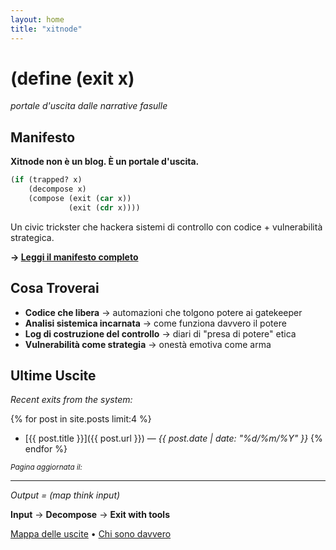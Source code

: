 ```yaml
---
layout: home
title: "xitnode"
---
```


# (define (exit x)

*portale d'uscita dalle narrative fasulle*

## Manifesto

**Xitnode non è un blog. È un portale d'uscita.**

```lisp
(if (trapped? x)
    (decompose x)
    (compose (exit (car x)) 
             (exit (cdr x))))
```

Un civic trickster che hackera sistemi di controllo con codice + vulnerabilità strategica.

**→ [Leggi il manifesto completo](/2024/01/01/manifesto-portale-uscita.html)**

## Cosa Troverai

- **Codice che libera** → automazioni che tolgono potere ai gatekeeper
- **Analisi sistemica incarnata** → come funziona davvero il potere  
- **Log di costruzione del controllo** → diari di "presa di potere" etica
- **Vulnerabilità come strategia** → onestà emotiva come arma

## Ultime Uscite

*Recent exits from the system:*

{% for post in site.posts limit:4 %}
- [{{ post.title }}]({{ post.url }}) — *{{ post.date | date: "%d/%m/%Y" }}*
{% endfor %}

<div class="live-timestamp">
  <small><em>Pagina aggiornata il: <span id="current-time"></span></em></small>
</div>

<script>
function updateTime() {
  const now = new Date();
  const options = { 
    year: 'numeric', 
    month: '2-digit', 
    day: '2-digit',
    hour: '2-digit', 
    minute: '2-digit',
    timeZone: 'Europe/Rome'
  };
  document.getElementById('current-time').textContent = now.toLocaleString('it-IT', options);
}

// Aggiorna ogni minuto
updateTime();
setInterval(updateTime, 60000);
</script>

---

*Output = (map think input)*

**Input** → **Decompose** → **Exit with tools**

[Mappa delle uscite](/archive) • [Chi sono davvero](/about)